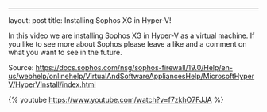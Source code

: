 ---
layout: post
title: Installing Sophos XG in Hyper-V!

In this video we are installing Sophos XG in Hyper-V as a virtual machine.
If you like to see more about Sophos please leave a like and a comment on what you want to see in the future.

Source:
https://docs.sophos.com/nsg/sophos-firewall/19.0/Help/en-us/webhelp/onlinehelp/VirtualAndSoftwareAppliancesHelp/MicrosoftHyperV/HyperVInstall/index.html

{% youtube https://www.youtube.com/watch?v=f7zkhO7FJJA %}
